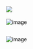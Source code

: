 ## ![](https://komarev.com/ghpvc/?username=lovecentral&color=FF9FB5&style=plastic&label=LOVERS+COUNT&base=0)

![image](https://github.com/lovecentral/lovecentral/assets/173293660/0371e404-c5af-43fd-bf08-7986222a5866)

##
![image](https://github.com/lovecentral/lovecentral/assets/173293660/c2b9c129-82ab-4d70-ac6c-1fe4094f8959)

